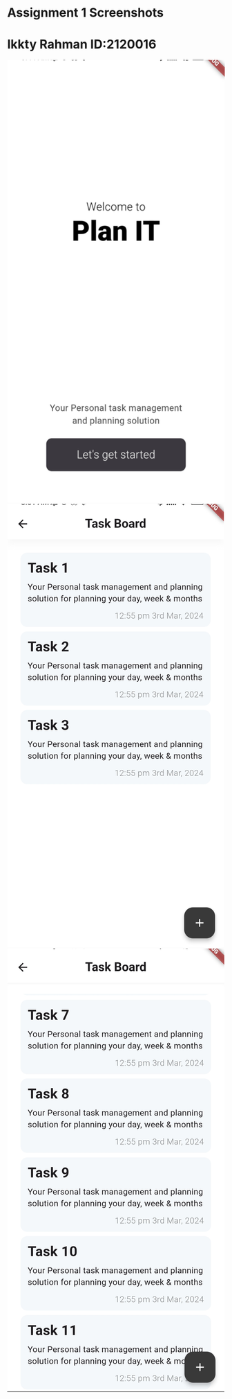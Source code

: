 # Assignment 1 Screenshots
# Ikkty Rahman ID:2120016
<img src="screencaps/1709416429534.jpg" alt="site screenshot">
<img src="screencaps/1709416429522.jpg" alt="site screenshot">
<img src="screencaps/1709416429513.jpg" alt="site screenshot">
